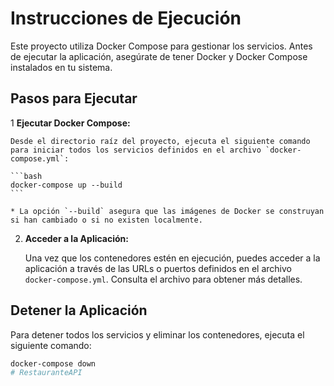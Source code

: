 # Instrucciones de Ejecución

Este proyecto utiliza Docker Compose para gestionar los servicios. Antes de ejecutar la aplicación, asegúrate de tener Docker y Docker Compose instalados en tu sistema.

## Pasos para Ejecutar

1  **Ejecutar Docker Compose:**

    Desde el directorio raíz del proyecto, ejecuta el siguiente comando para iniciar todos los servicios definidos en el archivo `docker-compose.yml`:

    ```bash
    docker-compose up --build
    ```

    * La opción `--build` asegura que las imágenes de Docker se construyan si han cambiado o si no existen localmente.

2.  **Acceder a la Aplicación:**

    Una vez que los contenedores estén en ejecución, puedes acceder a la aplicación a través de las URLs o puertos definidos en el archivo `docker-compose.yml`. Consulta el archivo para obtener más detalles.

## Detener la Aplicación

Para detener todos los servicios y eliminar los contenedores, ejecuta el siguiente comando:

```bash
docker-compose down
#   R e s t a u r a n t e A P I  
 
